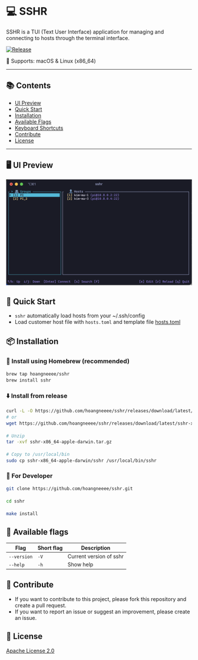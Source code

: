 # 💻 SSHR

SSHR is a TUI (Text User Interface) application for managing and connecting to hosts through the terminal interface.

[![Release](https://github.com/hoangneeee/sshr/actions/workflows/release.yml/badge.svg)](https://github.com/hoangneeee/sshr/actions/workflows/release.yml)

🎯 Supports: macOS & Linux (x86_64)

---

## 📚 Contents

- [UI Preview](#ui-preview)
- [Quick Start](#quick-start)
- [Installation](#installation)
- [Available Flags](#available-flags)
- [Keyboard Shortcuts](./docs/keyboard_shortcuts.md)
- [Contribute](#contribute)
- [License](#license)

---

## 🖥️ UI Preview

![image](./docs/preview_2.png)

## 🚀 Quick Start

- `sshr` automatically load hosts from your ~/.ssh/config
- Load customer host file with `hosts.toml` and template file [hosts.toml](./docs/hosts.toml)

## 📦 Installation

### 🍺 Install using Homebrew (recommended)

```bash
brew tap hoangneeee/sshr
brew install sshr
```

### ⬇️ Install from release

```bash
curl -L -O https://github.com/hoangneeee/sshr/releases/download/latest/sshr-x86_64-apple-darwin.tar.gz
# or
wget https://github.com/hoangneeee/sshr/releases/download/latest/sshr-x86_64-apple-darwin.tar.gz

# Unzip
tar -xvf sshr-x86_64-apple-darwin.tar.gz

# Copy to /usr/local/bin
sudo cp sshr-x86_64-apple-darwin/sshr /usr/local/bin/sshr
```

### 🔨 For Developer

```bash
git clone https://github.com/hoangneeee/sshr.git

cd sshr

make install
```

## 📝 Available flags

| Flag        | Short flag | Description             |
| ----------- | ---------- | ----------------------- |
| `--version` | `-V`       | Current version of sshr |
| `--help`    | `-h`       | Show help               |

## 🤝 Contribute

- If you want to contribute to this project, please fork this repository and create a pull request.
- If you want to report an issue or suggest an improvement, please create an issue.


## 📝 License

[Apache License 2.0](./LICENSE)
